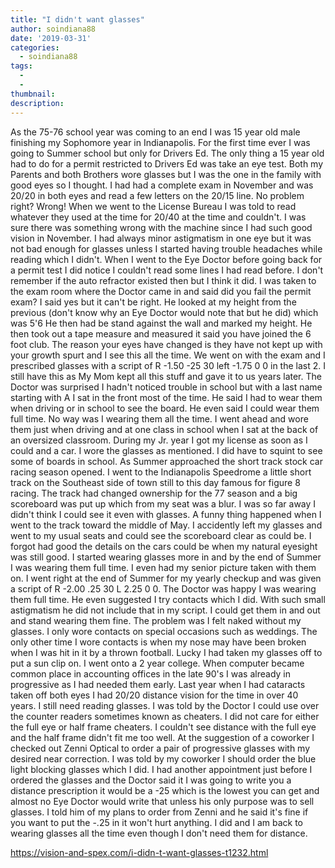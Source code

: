 ```yaml
---
title: "I didn't want glasses"
author: soindiana88
date: '2019-03-31'
categories:
  - soindiana88
tags:
  - 
  - 
thumbnail: 
description: 
---
```


As the 75-76 school year was coming to an end I was 15 year old male finishing my Sophomore year in Indianapolis. For the first time ever I was going to Summer school but only for Drivers Ed. The only thing a 15 year old had to do for a permit restricted to Drivers Ed was take an eye test. Both my Parents and both Brothers wore glasses but I was the one in the family with good eyes so I thought. I had had a complete exam in November and was 20/20 in both eyes and read a few letters on the 20/15 line. No problem right? Wrong! When we went to the License Bureau I was told to read whatever they used at the time for 20/40 at the time and couldn't. I was sure there was something wrong with the machine since I had such good vision in November. I had always minor astigmatism in one eye but it was not bad enough for glasses unless I started having trouble headaches while reading which I didn't. When I went to the Eye Doctor before going back for a permit test I did notice I couldn't read some lines I had read before. I don't remember if the auto refractor existed then but I think it did. I was taken to the exam room where the Doctor came in and said did you fail the permit exam? I said yes but it can't be right. He looked at my height from the previous (don't know why an Eye Doctor would note that but he did) which was 5'6 He then had be stand against the wall and marked my height. He then took out a tape measure and measured it said you have joined the 6 foot club. The reason your eyes have changed is they have not kept up with your growth spurt and I see this all the time. We went on with the exam and I prescribed glasses with a script of R -1.50 -25 30 left -1.75 0 0 in the last 2. I still have this as My Mom kept all this stuff and gave it to us years later. The Doctor was surprised I hadn't noticed trouble in school but with a last name starting with A I sat in the front most of the time. He said I had to wear them when driving or in school to see the board. He even said I could wear them full time. No way was I wearing them all the time. I went ahead and wore them just when driving and at one class in school when I sat at the back of an oversized classroom. During my Jr. year I got my license as soon as I could and a car. I wore the glasses as mentioned. I did have to squint to see some of boards in school. As Summer approached the short track stock car racing season opened. I went to the Indianapolis Speedrome a little short track on the Southeast side of town still to this day famous for figure 8 racing. The track had changed ownership for the 77 season and a big scoreboard was put up which from my seat was a blur. I was so far away I didn't think I could see it even with glasses. A funny thing happened when I went to the track toward the middle of May. I accidently left my glasses and went to my usual seats and could see the scoreboard clear as could be. I forgot had good the details on the cars could be when my natural eyesight was still good. I started wearing glasses more in and by the end of Summer I was wearing them full time. I even had my senior picture taken with them on. I went right at the end of Summer for my yearly checkup and was given a script of R -2.00 .25 30 L 2.25 0 0. The Doctor was happy I was wearing them full time. He even suggested I try contacts which I did. With such small astigmatism he did not include that in my script. I could get them in and out and stand wearing them fine. The problem was I felt naked without my glasses. I only wore contacts on special occasions such as weddings. The only other time I wore contacts is when my nose may have been broken when I was hit in it by a thrown football. Lucky I had taken my glasses off to put a sun clip on. I went onto a 2 year college. When computer became common place in accounting offices in the late 90's I was already in progressive as I had needed them early. Last year when I had cataracts taken off both eyes I had 20/20 distance vision for the time in over 40 years. I still need reading glasses. I was told by the Doctor I could use over the counter readers sometimes known as cheaters. I did not care for either the full eye or half frame cheaters. I couldn't see distance with the full eye and the half frame didn't fit me too well. At the suggestion of a coworker I checked out Zenni Optical to order a pair of progressive glasses with my desired near correction. I was told by my coworker I should order the blue light blocking glasses which I did. I had another appointment just before I ordered the glasses and the Doctor said it I was going to write you a distance prescription it would be a -25 which is the lowest you can get and almost no Eye Doctor would write that unless his only purpose was to sell glasses. I told him of my plans to order from Zenni and he said it's fine if you want to put the -.25 in it won't hurt anything. I did and I am back to wearing glasses all the time even though I don't need them for distance.

https://vision-and-spex.com/i-didn-t-want-glasses-t1232.html
